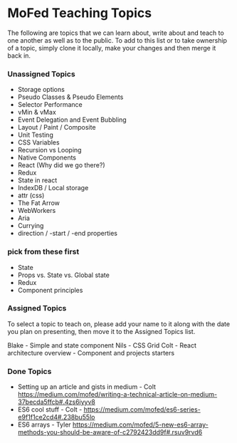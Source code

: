 # MoFed Teaching Topics

The following are topics that we can learn about, write about and teach to one another as well as to the public. To add to this list or to take ownership of a topic, simply clone it locally, make your changes and then merge it back in.

### Unassigned Topics

- Storage options
- Pseudo Classes & Pseudo Elements
- Selector Performance
- vMin & vMax
- Event Delegation and Event Bubbling
- Layout / Paint / Composite
- Unit Testing
- CSS Variables
- Recursion vs Looping
- Native Components
- React (Why did we go there?)
- Redux
- State in react
- IndexDB / Local storage
- attr (css)
- The Fat Arrow
- WebWorkers
- Aria
- Currying
- direction / -start / -end properties

### pick from these first
- State
- Props vs. State vs. Global state
- Redux
- Component principles

### Assigned Topics

To select a topic to teach on, please add your name to it along with the date you plan on presenting, then move it to the Assigned Topics list.

Blake - Simple and state component
Nils - CSS Grid
Colt - React architecture overview - Component and projects starters

### Done Topics
- Setting up an article and gists in medium - Colt https://medium.com/mofed/writing-a-technical-article-on-medium-37becda5ffcb#.4zs6iyyv8
- ES6 cool stuff - Colt - https://medium.com/mofed/es6-series-e9f1f1ce2cd4#.238bu55lo
- ES6 arrays - Tyler https://medium.com/mofed/5-new-es6-array-methods-you-should-be-aware-of-c2792423dd9f#.rsuv9rvd6

